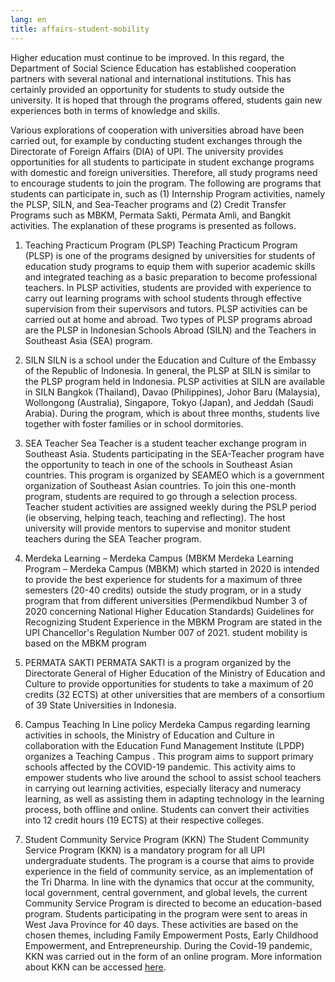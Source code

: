 ```yaml
---
lang: en
title: affairs-student-mobility
---
```


Higher education must continue to be improved. In this regard, the Department of Social Science Education has established cooperation partners with several national and international institutions. This has certainly provided an opportunity for students to study outside the university. It is hoped that through the programs offered, students gain new experiences both in terms of knowledge and skills.

Various explorations of cooperation with universities abroad have been carried out, for example by conducting student exchanges through the Directorate of Foreign Affairs (DIA) of UPI. The university provides opportunities for all students to participate in student exchange programs with domestic and foreign universities. Therefore, all study programs need to encourage students to join the program. The following are programs that students can participate in, such as (1) Internship Program activities, namely the PLSP, SILN, and Sea-Teacher programs and (2) Credit Transfer Programs such as MBKM, Permata Sakti, Permata Amli, and Bangkit activities. The explanation of these programs is presented as follows.

1. Teaching Practicum Program (PLSP)
Teaching Practicum Program (PLSP) is one of the programs designed by universities for students of education study programs to equip them with superior academic skills and integrated teaching as a basic preparation to become professional teachers. In PLSP activities, students are provided with experience to carry out learning programs with school students through effective supervision from their supervisors and tutors. PLSP activities can be carried out at home and abroad. Two types of PLSP programs abroad are the PLSP in Indonesian Schools Abroad (SILN) and the Teachers in Southeast Asia (SEA) program.

2. SILN
SILN is a school under the Education and Culture of the Embassy of the Republic of Indonesia. In general, the PLSP at SILN is similar to the PLSP program held in Indonesia. PLSP activities at SILN are available in SILN Bangkok (Thailand), Davao (Philippines), Johor Baru (Malaysia), Wollongong (Australia), Singapore, Tokyo (Japan), and Jeddah (Saudi Arabia). During the program, which is about three months, students live together with foster families or in school dormitories.

3. SEA Teacher
Sea Teacher is a student teacher exchange program in Southeast Asia. Students participating in the SEA-Teacher program have the opportunity to teach in one of the schools in Southeast Asian countries. This program is organized by SEAMEO which is a government organization of Southeast Asian countries. To join this one-month program, students are required to go through a selection process. Teacher student activities are assigned weekly during the PSLP period (ie observing, helping teach, teaching and reflecting). The host university will provide mentors to supervise and monitor student teachers during the SEA Teacher program.

4. Merdeka Learning – Merdeka Campus (MBKM
Merdeka Learning Program – Merdeka Campus (MBKM) which started in 2020 is intended to provide the best experience for students for a maximum of three semesters (20-40 credits) outside the study program, or in a study program that from different universities (Permendikbud Number 3 of 2020 concerning National Higher Education Standards) Guidelines for Recognizing Student Experience in the MBKM Program are stated in the UPI Chancellor's Regulation Number 007 of 2021. student mobility is based on the MBKM program

5. PERMATA SAKTI
PERMATA SAKTI is a program organized by the Directorate General of Higher Education of the Ministry of Education and Culture to provide opportunities for students to take a maximum of 20 credits (32 ECTS) at other universities that are members of a consortium of 39 State Universities in Indonesia.

6. Campus Teaching
In Line policy Merdeka Campus regarding learning activities in schools, the Ministry of Education and Culture in collaboration with the Education Fund Management Institute (LPDP) organizes a Teaching Campus . This program aims to support primary schools affected by the COVID-19 pandemic. This activity aims to empower students who live around the school to assist school teachers in carrying out learning activities, especially literacy and numeracy learning, as well as assisting them in adapting technology in the learning process, both offline and online. Students can convert their activities into 12 credit hours (19 ECTS) at their respective colleges.

7. Student Community Service Program (KKN)
The Student Community Service Program (KKN) is a mandatory program for all UPI undergraduate students. The program is a course that aims to provide experience in the field of community service, as an implementation of the Tri Dharma. In line with the dynamics that occur at the community, local government, central government, and global levels, the current Community Service Program is directed to become an education-based program. Students participating in the program were sent to areas in West Java Province for 40 days. These activities are based on the chosen themes, including Family Empowerment Posts, Early Childhood Empowerment, and Entrepreneurship. During the Covid-19 pandemic, KKN was carried out in the form of an online program. More information about KKN can be accessed [here](https://lppm.upi.edu/page/detail/profile-kkn-tematik).
